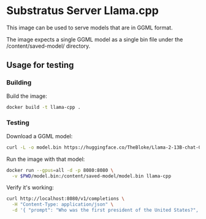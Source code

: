 # Substratus Server Llama.cpp

This image can be used to serve models that are in GGML format.

The image expects a single GGML model as a single bin file under the /content/saved-model/ directory.

## Usage for testing

### Building
Build the image:
```sh
docker build -t llama-cpp .
```

### Testing
Download a GGML model:
```bash
curl -L -o model.bin https://huggingface.co/TheBloke/Llama-2-13B-chat-GGML/resolve/main/llama-2-13b-chat.ggmlv3.q2_K.bin
```

Run the image with that model:
```bash
docker run --gpus=all -d -p 8080:8080 \
  -v $PWD/model.bin:/content/saved-model/model.bin llama-cpp
```

Verify it's working:
```bash
curl http://localhost:8080/v1/completions \
  -H "Content-Type: application/json" \
  -d '{ "prompt": "Who was the first president of the United States?", "stop": ["."]}'
```
